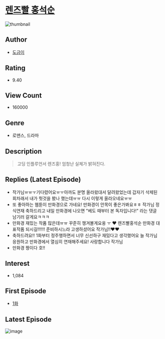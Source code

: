 # [렌즈빨 홍석순](https://comic.naver.com/bestChallenge/list?titleId=784160)
![thumbnail](https://image-comic.pstatic.net/user_contents_data/challenge_comic/2021/11/30/332920/thumbnail_202x1643d0b3544_426b_4cf5_91a1_16ab710c39f5_00000381.JPEG)

## Author
- [도금이](https://comic.naver.com/artistTitle?id=332920)

## Rating
- 9.40

## View Count
- 160000

## Genre
- 로맨스, 드라마

## Description
> 고딩 인플루언서 렌즈홍! 엄청난 실체가 밝혀진다.

## Replies (Latest Episode)
- 작가님ㅠㅠㅜ기다렸어요ㅠㅜ아까도 분명 올라왔대서 달려왔었는데 갑자기 삭제된 회차래서 내가 헛것을 봤나 했는데ㅠㅠ 다시 이렇게 올라오네요ㅠㅠ
- 또 좋아하는 웹툰이 만화경으로 가네요! 만화경이 안목이 좋은가봐요ㅎㅎ 작가님 정식연재 축하드리고 내일 만화경에 나오면 "베도 때부터 본 독자입니다!" 라는 댓글 남기러 갈게요ㅋㅋㅋ
- 만화경 재밌는 작품 많은데ㅠㅠ 꾸준히 챙겨볼게요옹 ㅜ ❤️ 렌즈빨홍석순 만화경 대표작품 되시길!!!!!! 준비하시느라 고생하셨어요 작가님!!❤️❤️
- 축하드려요!! 1화부터 정주행하면서 너무 신선하구 재밌다고 생각했어요 늘 작가님 응원하고 만화경에서 열심히 연재해주세요! 사랑합니다 작가님
- 만화경 짱이다 호!!

## Interest
- 1,084

## First Episode
- [1화](https://comic.naver.com/bestChallenge/detail?titleId=784160&no=1)

## Latest Episode
![image](https://image-comic.pstatic.net/user_contents_data/challenge_comic/2022/07/28/332920/upload_3847822735604671543.jpeg)
